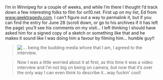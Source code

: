 I&#8217;m in Winnipeg for a couple of weeks, and while I&#8217;m there I thought I&#8217;d track down a few interesting folks to film for on10.net. First up on my list, Ed from <a href="http://www.geektragedy.com" target="_blank" class="broken_link">www.geektragedy.com</a>. I can&#8217;t figure out a way to permalink it, but if you can find the entry for June 28 (scroll down, or go to his archives if it has left the page) you&#8217;ll see his comments on my visit&#8230; I left thinking I should have asked him for a signed copy of a sketch or something like that and he makes it sound like I was doing him a favour by filming him&#8230; humble guy!!

> <a href="http://www.geektragedy.com" target="_blank" class="broken_link"><img src="http://www.geektragedy.com/images/blogpic.jpg" border="0" align="left" /></a>&#8230; being the budding media whore that I am, I agreed to the interview. 
  
> Now I was a little worried about it at first, as this time it was a video interview and I&#8217;m not big on being on camera, but now that it&#8217;s over the only way I can even think to describe it&#8230;way fuckin&#8217; cool!